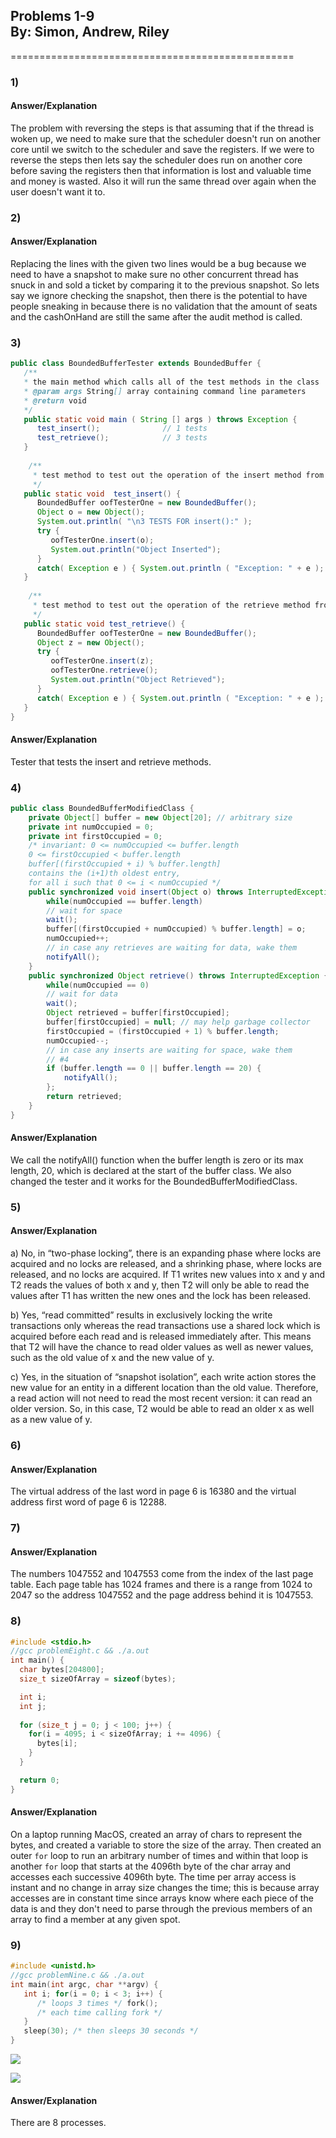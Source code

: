 ## **Problems 1-9** <br> By: Simon, Andrew, Riley

=================================================

### 1)

#### Answer/Explanation

The problem with reversing the steps is that assuming that if the thread is woken up, we need to make sure that the scheduler doesn't run on another core until we switch to the scheduler and save the registers. If we were to reverse the steps then lets say the scheduler does run on another core before saving the registers then that information is lost and valuable time and money is wasted. Also it will run the same thread over again when the user doesn't want it to.

### 2)

#### Answer/Explanation

Replacing the lines with the given two lines would be a bug because we need to have a snapshot to make sure no other concurrent thread has snuck in and sold a ticket by comparing it to the previous snapshot. So lets say we ignore checking the snapshot, then there is the potential to have people sneaking in because there is no validation that the amount of seats and the cashOnHand are still the same after the audit method is called.

### 3)

```java
public class BoundedBufferTester extends BoundedBuffer {
   /**
   * the main method which calls all of the test methods in the class
   * @param args String[] array containing command line parameters
   * @return void
   */
   public static void main ( String [] args ) throws Exception {
      test_insert();              // 1 tests
      test_retrieve();            // 3 tests
   }
     
    /**
     * test method to test out the operation of the insert method from BoundedBuffer
     */
   public static void  test_insert() {
      BoundedBuffer oofTesterOne = new BoundedBuffer();
      Object o = new Object();
      System.out.println( "\n3 TESTS FOR insert():" );
      try { 
         oofTesterOne.insert(o);
         System.out.println("Object Inserted");
      }
      catch( Exception e ) { System.out.println ( "Exception: " + e ); }
   }
  
    /**
     * test method to test out the operation of the retrieve method from BoundedBuffer
     */
   public static void test_retrieve() {
      BoundedBuffer oofTesterOne = new BoundedBuffer();
      Object z = new Object();
      try { 
         oofTesterOne.insert(z);
         oofTesterOne.retrieve();
         System.out.println("Object Retrieved");
      }
      catch( Exception e ) { System.out.println ( "Exception: " + e ); }
   }
}
```

#### Answer/Explanation

Tester that tests the insert and retrieve methods.

### 4)

```java
public class BoundedBufferModifiedClass {
    private Object[] buffer = new Object[20]; // arbitrary size
    private int numOccupied = 0;
    private int firstOccupied = 0;
    /* invariant: 0 <= numOccupied <= buffer.length
    0 <= firstOccupied < buffer.length
    buffer[(firstOccupied + i) % buffer.length]
    contains the (i+1)th oldest entry,
    for all i such that 0 <= i < numOccupied */
    public synchronized void insert(Object o) throws InterruptedException {
        while(numOccupied == buffer.length)
        // wait for space
        wait();
        buffer[(firstOccupied + numOccupied) % buffer.length] = o;
        numOccupied++;
        // in case any retrieves are waiting for data, wake them
        notifyAll();
    }
    public synchronized Object retrieve() throws InterruptedException {
        while(numOccupied == 0)
        // wait for data
        wait();
        Object retrieved = buffer[firstOccupied];
        buffer[firstOccupied] = null; // may help garbage collector
        firstOccupied = (firstOccupied + 1) % buffer.length;
        numOccupied--;
        // in case any inserts are waiting for space, wake them
        // #4
        if (buffer.length == 0 || buffer.length == 20) {
            notifyAll();
        };
        return retrieved;
    }
}
```

#### Answer/Explanation

We call the notifyAll() function when the buffer length is zero or its max length, 20, which is declared at the start of the buffer class. We also changed the tester and it works for the BoundedBufferModifiedClass.

### 5)

#### Answer/Explanation

a) No, in “two-phase locking”, there is an expanding phase where locks are acquired and no locks are released, and a shrinking phase, where locks are released, and no locks are acquired. If T1 writes new values into x and y and T2 reads the values of both x and y, then T2 will only be able to read the values after T1 has written the new ones and the lock has been released.

b) Yes, “read committed” results in exclusively locking the write transactions only whereas the read transactions use a shared lock which is acquired before each read and is released immediately after. This means that T2 will have the chance to read older values as well as newer values, such as the old value of x and the new value of y.

c) Yes, in the situation of “snapshot isolation”, each write action stores the new value for an entity in a different location than the old value. Therefore, a read action will not need to read the most recent version: it can read an older version. So, in this case, T2 would be able to read an older x as well as a new value of y.

### 6)

#### Answer/Explanation

The virtual address of the last word in page 6 is 16380 and the virtual address first word of page 6 is 12288.

### 7)

#### Answer/Explanation

The numbers 1047552 and 1047553 come from the index of the last page table. Each page table has 1024 frames and there is a range from 1024 to 2047 so the address 1047552 and the page address behind it is 1047553.

### 8)

```c
#include <stdio.h>
//gcc problemEight.c && ./a.out
int main() {
  char bytes[204800];
  size_t sizeOfArray = sizeof(bytes);

  int i;
  int j;
  
  for (size_t j = 0; j < 100; j++) {
    for(i = 4095; i < sizeOfArray; i += 4096) {
      bytes[i];
    }
  }

  return 0; 
}
```

#### Answer/Explanation

On a laptop running MacOS, created an array of chars to represent the bytes, and created a variable to store the size of the array.  Then created an outer `for` loop to run an arbitrary number of times and within that loop is another `for` loop that starts at the 4096th byte of the char array and accesses each successive 4096th byte. The time per array access is instant and no change in array size changes the time; this is because array accesses are in constant time since arrays know where each piece of the data is and they don't need to parse through the previous members of an array to find a member at any given spot.

### 9)

```c
#include <unistd.h>
//gcc problemNine.c && ./a.out
int main(int argc, char **argv) {
   int i; for(i = 0; i < 3; i++) {
      /* loops 3 times */ fork();
      /* each time calling fork */
   } 
   sleep(30); /* then sleeps 30 seconds */
}
```

![](consoleListOfProcesses.jpeg)

![](familyTreeOfProcesses.jpeg)

#### Answer/Explanation

There are 8 processes.
